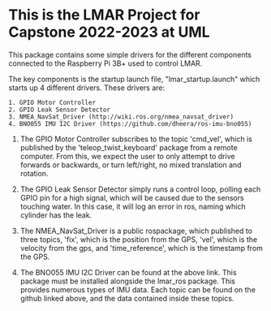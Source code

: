 # This is the LMAR Project for Capstone 2022-2023 at UML

This package contains some simple drivers for the different components connected to the Raspberry Pi 3B+ used to control LMAR.

The key components is the startup launch file, "lmar_startup.launch" which starts up 4 different drivers. These drivers are:

    1. GPIO Motor Controller
    2. GPIO Leak Sensor Detector
    3. NMEA_NavSat_Driver (http://wiki.ros.org/nmea_navsat_driver)
    4. BNO055 IMU I2C Driver (https://github.com/dheera/ros-imu-bno055)

1. The GPIO Motor Controller subscribes to the topic 'cmd_vel', which is published by the 'teleop_twist_keyboard' package from a remote computer. From this, we expect the user to only attempt to drive forwards or backwards, or turn left/right, no mixed translation and rotation. 

2. The GPIO Leak Sensor Detector simply runs a control loop, polling each GPIO pin for a high signal, which will be caused due to the sensors touching water. In this case, it will log an error in ros, naming which cylinder has the leak.

3. The NMEA_NavSat_Driver is a public rospackage, which published to three topics, 'fix', which is the position from the GPS, 'vel', which is the velocity from the gps, and 'time_reference', which is the timestamp from the GPS.

4. The BNO055 IMU I2C Driver can be found at the above link. This package must be installed alongside the lmar_ros package. This provides numerous types of IMU data. Each topic can be found on the github linked above, and the data contained inside these topics.